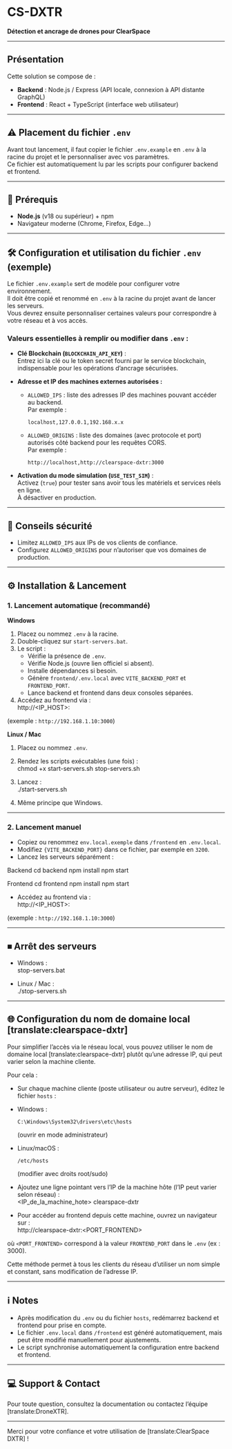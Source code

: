 # CS-DXTR  
**Détection et ancrage de drones pour ClearSpace**

---

## Présentation

Cette solution se compose de :  
- **Backend** : Node.js / Express (API locale, connexion à API distante GraphQL)  
- **Frontend** : React + TypeScript (interface web utilisateur)

---

## ⚠️ Placement du fichier `.env`

Avant tout lancement, il faut copier le fichier `.env.example` en `.env` à la racine du projet et le personnaliser avec vos paramètres.  
Ce fichier est automatiquement lu par les scripts pour configurer backend et frontend.

---

## 🚀 Prérequis

- **Node.js** (v18 ou supérieur) + npm  
- Navigateur moderne (Chrome, Firefox, Edge...)

---

## 🛠 Configuration et utilisation du fichier `.env` (exemple)

Le fichier `.env.example` sert de modèle pour configurer votre environnement.  
Il doit être copié et renommé en `.env` à la racine du projet avant de lancer les serveurs.  
Vous devrez ensuite personnaliser certaines valeurs pour correspondre à votre réseau et à vos accès.

### Valeurs essentielles à remplir ou modifier dans `.env` :

- **Clé Blockchain (`BLOCKCHAIN_API_KEY`)** :  
  Entrez ici la clé ou le token secret fourni par le service blockchain, indispensable pour les opérations d’ancrage sécurisées.

- **Adresse et IP des machines externes autorisées :**  
  - `ALLOWED_IPS` : liste des adresses IP des machines pouvant accéder au backend.  
    Par exemple :  
    ```
    localhost,127.0.0.1,192.168.x.x
    ```
  - `ALLOWED_ORIGINS` : liste des domaines (avec protocole et port) autorisés côté backend pour les requêtes CORS.  
    Par exemple :  
    ```
    http://localhost,http://clearspace-dxtr:3000
    ```

- **Activation du mode simulation (`USE_TEST_SIM`)** :  
  Activez (`true`) pour tester sans avoir tous les matériels et services réels en ligne.  
  À désactiver en production.

---

## 🔑 Conseils sécurité

- Limitez `ALLOWED_IPS` aux IPs de vos clients de confiance.  
- Configurez `ALLOWED_ORIGINS` pour n’autoriser que vos domaines de production.

---

## ⚙️ Installation & Lancement

### 1. Lancement automatique (recommandé)

**Windows**

1. Placez ou nommez `.env` à la racine.  
2. Double-cliquez sur `start-servers.bat`.  
3. Le script :  
   - Vérifie la présence de `.env`.  
   - Vérifie Node.js (ouvre lien officiel si absent).  
   - Installe dépendances si besoin.  
   - Génère `frontend/.env.local` avec `VITE_BACKEND_PORT` et `FRONTEND_PORT`.  
   - Lance backend et frontend dans deux consoles séparées.  
4. Accédez au frontend via :  
http://<IP_HOST>:<PORT>


(exemple : `http://192.168.1.10:3000`)

**Linux / Mac**

1. Placez ou nommez `.env`.  
2. Rendez les scripts exécutables (une fois) :  
chmod +x start-servers.sh stop-servers.sh


3. Lancez :  
./start-servers.sh


4. Même principe que Windows.

---

### 2. Lancement manuel

- Copiez ou renommez `env.local.exemple` dans `/frontend` en `.env.local`.  
- Modifiez `{VITE_BACKEND_PORT}` dans ce fichier, par exemple en `3200`.  
- Lancez les serveurs séparément :

Backend
cd backend
npm install
npm start

Frontend
cd frontend
npm install
npm start



- Accédez au frontend via :  
http://<IP_HOST>:<PORT>


(exemple : `http://192.168.1.10:3000`)

---

## ⏹ Arrêt des serveurs

- Windows :  
stop-servers.bat


- Linux / Mac :  
./stop-servers.sh



---

## 🌐 Configuration du nom de domaine local [translate:clearspace-dxtr]

Pour simplifier l’accès via le réseau local, vous pouvez utiliser le nom de domaine local [translate:clearspace-dxtr] plutôt qu’une adresse IP, qui peut varier selon la machine cliente.

Pour cela :  

- Sur chaque machine cliente (poste utilisateur ou autre serveur), éditez le fichier `hosts` :  
- Windows :  
  ```
  C:\Windows\System32\drivers\etc\hosts
  ```  
  (ouvrir en mode administrateur)  
- Linux/macOS :  
  ```
  /etc/hosts
  ```  
  (modifier avec droits root/sudo)

- Ajoutez une ligne pointant vers l’IP de la machine hôte (l’IP peut varier selon réseau) :  
<IP_de_la_machine_hote> clearspace-dxtr



- Pour accéder au frontend depuis cette machine, ouvrez un navigateur sur :  
http://clearspace-dxtr:<PORT_FRONTEND>


où `<PORT_FRONTEND>` correspond à la valeur `FRONTEND_PORT` dans le `.env` (ex : 3000).

Cette méthode permet à tous les clients du réseau d’utiliser un nom simple et constant, sans modification de l’adresse IP.

---

## ℹ️ Notes

- Après modification du `.env` ou du fichier `hosts`, redémarrez backend et frontend pour prise en compte.  
- Le fichier `.env.local` dans `/frontend` est généré automatiquement, mais peut être modifié manuellement pour ajustements.  
- Le script synchronise automatiquement la configuration entre backend et frontend.

---

## 💻 Support & Contact

Pour toute question, consultez la documentation ou contactez l’équipe [translate:DroneXTR].

---

Merci pour votre confiance et votre utilisation de [translate:ClearSpace DXTR] !